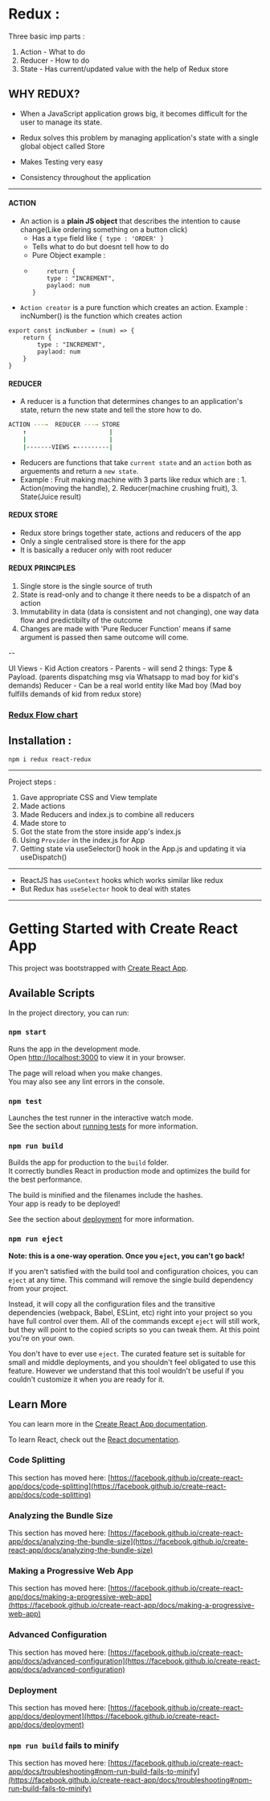 # Redux :

Three basic imp parts :

1. Action - What to do
2. Reducer - How to do
3. State - Has current/updated value with the help of Redux store

## WHY REDUX?

- When a JavaScript application grows big, it becomes difficult for the user to manage its state.

- Redux solves this problem by managing application's state with a single global object called Store

- Makes Testing very easy

- Consistency throughout the application

---

#### **ACTION**

- An action is a **plain JS object** that describes the intention to cause change(Like ordering something on a button click)
  - Has a `type` field like `{ type : 'ORDER' }`
  - Tells what to do but doesnt tell how to do
  - Pure Object example :
  - ```
        return {
        type : "INCREMENT",
        paylaod: num
    }
    ```
- `Action creator` is a pure function which creates an action. Example : incNumber() is the function which creates action

```
export const incNumber = (num) => {
    return {
        type : "INCREMENT",
        paylaod: num
    }
}
```

#### **REDUCER**

- A reducer is a function that determines changes to an application's state, return the new state and tell the store how to do.

```bash
ACTION ---→	 REDUCER ---→ STORE
    ↑                       |
    |                       |
    |-------VIEWS ←---------|
```

- Reducers are functions that take `current state` and an `action` both as arguements and return a `new state`.
- Example : Fruit making machine with 3 parts like redux which are : 1. Action(moving the handle), 2. Reducer(machine crushing fruit), 3. State(Juice result)

#### **REDUX STORE**

- Redux store brings together state, actions and reducers of the app
- Only a single centralised store is there for the app
- It is basically a reducer only with root reducer

#### **REDUX PRINCIPLES**

1. Single store is the single source of truth
2. State is read-only and to change it there needs to be a dispatch of an action
3. Immutability in data (data is consistent and not changing), one way data flow and predictibilty of the outcome
4. Changes are made with 'Pure Reducer Function' means if same argument is passed then same outcome will come.

--

UI Views - Kid
Action creators - Parents - will send 2 things: Type & Payload.
(parents dispatching msg via Whatsapp to mad boy for kid's demands)
Reducer - Can be a real world entity like Mad boy
(Mad boy fulfills demands of kid from redux store)

### [Redux Flow chart](https://i.ibb.co/VpdCXmB/ecdbd6fa-5433-42cb-ac71-21ecadf49142.jpg)

## Installation :

```
npm i redux react-redux
```

---

Project steps :

1. Gave appropriate CSS and View template
2. Made actions
3. Made Reducers and index.js to combine all reducers
4. Made store to
5. Got the state from the store inside app's index.js
6. Using `Provider` in the index.js for App
7. Getting state via useSelector() hook in the App.js and updating it via useDispatch()

---

- ReactJS has `useContext` hooks which works similar like redux
- But Redux has `useSelector` hook to deal with states

---

# Getting Started with Create React App

This project was bootstrapped with [Create React App](https://github.com/facebook/create-react-app).

## Available Scripts

In the project directory, you can run:

### `npm start`

Runs the app in the development mode.\
Open [http://localhost:3000](http://localhost:3000) to view it in your browser.

The page will reload when you make changes.\
You may also see any lint errors in the console.

### `npm test`

Launches the test runner in the interactive watch mode.\
See the section about [running tests](https://facebook.github.io/create-react-app/docs/running-tests) for more information.

### `npm run build`

Builds the app for production to the `build` folder.\
It correctly bundles React in production mode and optimizes the build for the best performance.

The build is minified and the filenames include the hashes.\
Your app is ready to be deployed!

See the section about [deployment](https://facebook.github.io/create-react-app/docs/deployment) for more information.

### `npm run eject`

**Note: this is a one-way operation. Once you `eject`, you can't go back!**

If you aren't satisfied with the build tool and configuration choices, you can `eject` at any time. This command will remove the single build dependency from your project.

Instead, it will copy all the configuration files and the transitive dependencies (webpack, Babel, ESLint, etc) right into your project so you have full control over them. All of the commands except `eject` will still work, but they will point to the copied scripts so you can tweak them. At this point you're on your own.

You don't have to ever use `eject`. The curated feature set is suitable for small and middle deployments, and you shouldn't feel obligated to use this feature. However we understand that this tool wouldn't be useful if you couldn't customize it when you are ready for it.

## Learn More

You can learn more in the [Create React App documentation](https://facebook.github.io/create-react-app/docs/getting-started).

To learn React, check out the [React documentation](https://reactjs.org/).

### Code Splitting

This section has moved here: [https://facebook.github.io/create-react-app/docs/code-splitting](https://facebook.github.io/create-react-app/docs/code-splitting)

### Analyzing the Bundle Size

This section has moved here: [https://facebook.github.io/create-react-app/docs/analyzing-the-bundle-size](https://facebook.github.io/create-react-app/docs/analyzing-the-bundle-size)

### Making a Progressive Web App

This section has moved here: [https://facebook.github.io/create-react-app/docs/making-a-progressive-web-app](https://facebook.github.io/create-react-app/docs/making-a-progressive-web-app)

### Advanced Configuration

This section has moved here: [https://facebook.github.io/create-react-app/docs/advanced-configuration](https://facebook.github.io/create-react-app/docs/advanced-configuration)

### Deployment

This section has moved here: [https://facebook.github.io/create-react-app/docs/deployment](https://facebook.github.io/create-react-app/docs/deployment)

### `npm run build` fails to minify

This section has moved here: [https://facebook.github.io/create-react-app/docs/troubleshooting#npm-run-build-fails-to-minify](https://facebook.github.io/create-react-app/docs/troubleshooting#npm-run-build-fails-to-minify)

